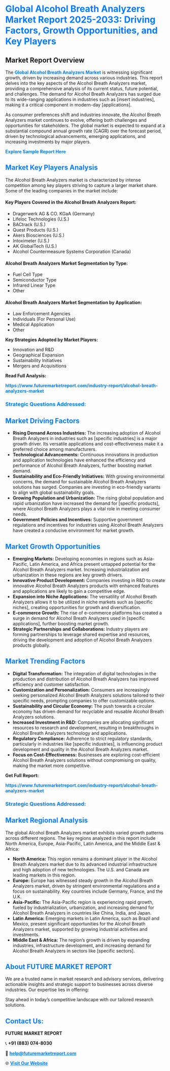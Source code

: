 <h1 style="color: #007BFF;">Global Alcohol Breath Analyzers Market Report 2025-2033: Driving Factors, Growth Opportunities, and Key Players</h1>

<section id="overview">
<h2>Market Report Overview</h2>
<p>The <a href="https://www.futuremarketreport.com/industry-report/alcohol-breath-analyzers-market" style="color: #007BFF; text-decoration: none;"><strong>Global Alcohol Breath Analyzers Market</strong></a> is witnessing significant growth, driven by increasing demand across various industries. This report delves into the key aspects of the Alcohol Breath Analyzers market, providing a comprehensive analysis of its current status, future potential, and challenges. The demand for Alcohol Breath Analyzers has surged due to its wide-ranging applications in industries such as [insert industries], making it a critical component in modern-day [applications].</p>
<p>As consumer preferences shift and industries innovate, the Alcohol Breath Analyzers market continues to evolve, offering both challenges and opportunities for stakeholders. The global market is expected to expand at a substantial compound annual growth rate (CAGR) over the forecast period, driven by technological advancements, emerging applications, and increasing investments by major players.</p>
</section>

<section id="overview">
<p><a href="https://www.futuremarketreport.com/request-sample/reportId=93254" style="color: #007BFF; text-decoration: none;"><strong>Explore Sample Report Here</strong></a></p>
</section>

<section id="key-players">
<h2 style="color: #007BFF;">Market Key Players Analysis</h2>
<p>The Alcohol Breath Analyzers market is characterized by intense competition among key players striving to capture a larger market share. Some of the leading companies in the market include:</p>
<h4>Key Players Covered in the Alcohol Breath Analyzers Report:</h4>
<ul><li>Dragerwerk AG &amp; CO. KGaA (Germany)</li><li>Lifeloc Technologies (U.S.)</li><li>BACtrack (U.S.)</li><li>Quest Products (U.S.)</li><li>Akers Biosciences (U.S.)</li><li>Intoximeter (U.S.)</li><li>AK GlobalTech (U.S.)</li><li>Alcohol Countermeasure Systems Corporation (Canada)</li></ul>
<h4>Alcohol Breath Analyzers Market Segmentation by Type:</h4>
<ul><li>Fuel Cell Type</li><li>Semiconductor Type</li><li>Infrared Linear Type</li><li>Other</li></ul>

<h4>Alcohol Breath Analyzers Market Segmentation by Application:</h4>
<ul><li>Law Enforcement Agencies</li><li>Individuals (For Personal Use)</li><li>Medical Application</li><li>Other</li></ul>
<p><strong>Key Strategies Adopted by Market Players:</strong></p>
<ul>
<li>Innovation and R&D</li>
<li>Geographical Expansion</li>
<li>Sustainability Initiatives</li>
<li>Mergers and Acquisitions</li>
</ul>
</section>

<section>
<p><strong>Read Full Analysis: </strong></p><a href="https://www.futuremarketreport.com/industry-report/alcohol-breath-analyzers-market" style="color: #007BFF; text-decoration: none;"><strong>https://www.futuremarketreport.com/industry-report/alcohol-breath-analyzers-market</strong></a>
<h3 style="color: #007BFF;">Strategic Questions Addressed:</h3>
</section>

<section id="driving-factors">
<h2 style="color: #007BFF;">Market Driving Factors</h2>
<ul>
<li><strong>Rising Demand Across Industries:</strong> The increasing adoption of Alcohol Breath Analyzers in industries such as [specific industries] is a major growth driver. Its versatile applications and cost-effectiveness make it a preferred choice among manufacturers.</li>
<li><strong>Technological Advancements:</strong> Continuous innovations in production and application technologies have enhanced the efficiency and performance of Alcohol Breath Analyzers, further boosting market demand.</li>
<li><strong>Sustainability and Eco-Friendly Initiatives:</strong> With growing environmental concerns, the demand for sustainable Alcohol Breath Analyzers solutions has surged. Companies are investing in eco-friendly variants to align with global sustainability goals.</li>
<li><strong>Growing Population and Urbanization:</strong> The rising global population and rapid urbanization have increased the demand for [specific products], where Alcohol Breath Analyzers plays a vital role in meeting consumer needs.</li>
<li><strong>Government Policies and Incentives:</strong> Supportive government regulations and incentives for industries using Alcohol Breath Analyzers have created a conducive environment for market growth.</li>
</ul>
</section>

<section id="growth-opportunities">
<h2 style="color: #007BFF;">Market Growth Opportunities</h2>
<ul>
<li><strong>Emerging Markets:</strong> Developing economies in regions such as Asia-Pacific, Latin America, and Africa present untapped potential for the Alcohol Breath Analyzers market. Increasing industrialization and urbanization in these regions are key growth drivers.</li>
<li><strong>Innovative Product Development:</strong> Companies investing in R&D to create innovative Alcohol Breath Analyzers products with enhanced features and applications are likely to gain a competitive edge.</li>
<li><strong>Expansion into Niche Applications:</strong> The versatility of Alcohol Breath Analyzers allows it to be utilized in niche markets such as [specific niches], creating opportunities for growth and diversification.</li>
<li><strong>E-commerce Growth:</strong> The rise of e-commerce platforms has created a surge in demand for Alcohol Breath Analyzers used in [specific applications], further boosting market growth.</li>
<li><strong>Strategic Partnerships and Collaborations:</strong> Industry players are forming partnerships to leverage shared expertise and resources, driving the development and adoption of Alcohol Breath Analyzers products globally.</li>
</ul>
</section>

<section id="trending-factors">
<h2 style="color: #007BFF;">Market Trending Factors</h2>
<ul>
<li><strong>Digital Transformation:</strong> The integration of digital technologies in the production and distribution of Alcohol Breath Analyzers has improved efficiency and customer satisfaction.</li>
<li><strong>Customization and Personalization:</strong> Consumers are increasingly seeking personalized Alcohol Breath Analyzers solutions tailored to their specific needs, prompting companies to offer customizable options.</li>
<li><strong>Sustainability and Circular Economy:</strong> The push towards a circular economy has driven demand for recyclable and reusable Alcohol Breath Analyzers solutions.</li>
<li><strong>Increased Investment in R&D:</strong> Companies are allocating significant resources to research and development, resulting in breakthroughs in Alcohol Breath Analyzers technology and applications.</li>
<li><strong>Regulatory Compliance:</strong> Adherence to strict regulatory standards, particularly in industries like [specific industries], is influencing product development and quality in the Alcohol Breath Analyzers market.</li>
<li><strong>Focus on Cost-Effectiveness:</strong> Businesses are exploring cost-efficient Alcohol Breath Analyzers solutions without compromising on quality, making the market more competitive.</li>
</ul>
</section>

<section>
<p><strong>Get Full Report: </strong></p><a href="https://www.futuremarketreport.com/industry-report/alcohol-breath-analyzers-market" style="color: #007BFF; text-decoration: none;"><strong>https://www.futuremarketreport.com/industry-report/alcohol-breath-analyzers-market</strong></a>
<h3 style="color: #007BFF;">Strategic Questions Addressed:</h3>
</section>


<section id="regional-analysis">
<h2 style="color: #007BFF;">Market Regional Analysis</h2>
<p>The global Alcohol Breath Analyzers market exhibits varied growth patterns across different regions. The key regions analyzed in this report include North America, Europe, Asia-Pacific, Latin America, and the Middle East & Africa:</p>
<ul>
<li><strong>North America:</strong> This region remains a dominant player in the Alcohol Breath Analyzers market due to its advanced industrial infrastructure and high adoption of new technologies. The U.S. and Canada are leading markets in this region.</li>
<li><strong>Europe:</strong> Europe has witnessed steady growth in the Alcohol Breath Analyzers market, driven by stringent environmental regulations and a focus on sustainability. Key countries include Germany, France, and the U.K.</li>
<li><strong>Asia-Pacific:</strong> The Asia-Pacific region is experiencing rapid growth, fueled by industrialization, urbanization, and increasing demand for Alcohol Breath Analyzers in countries like China, India, and Japan.</li>
<li><strong>Latin America:</strong> Emerging markets in Latin America, such as Brazil and Mexico, present significant opportunities for the Alcohol Breath Analyzers market, supported by growing industrial activities and investments.</li>
<li><strong>Middle East & Africa:</strong> The region’s growth is driven by expanding industries, infrastructure development, and increasing demand for Alcohol Breath Analyzers in sectors like [specific sectors].</li>
</ul>
</section>

<footer>
<h2 style="color: #007BFF;">About FUTURE MARKET REPORT</h2>
<p>We are a trusted name in market research and advisory services, delivering actionable insights and strategic support to businesses across diverse industries. Our expertise lies in offering:</p>

<p>Stay ahead in today’s competitive landscape with our tailored research solutions.</p>

<h2 style="color: #007BFF;">Contact Us:</h2>
<p><strong>FUTURE MARKET REPORT</strong></p>
<p>📞 <strong>+91 (883) 074-8030</strong></p>
<p>📧 <strong><a href="mailto:help@futuremarketreport.com" style="color: #007BFF;">help@futuremarketreport.com</a></strong></p>
<p>🌐 <strong><a href="https://www.futuremarketreport.com/" style="color: #007BFF;">Visit Our Website</a></strong></p>
</footer>